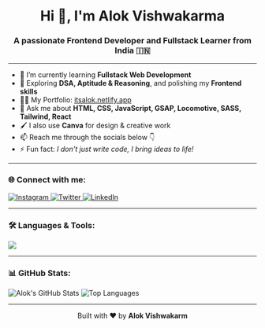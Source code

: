 <h1 align="center">Hi 👋, I'm Alok Vishwakarma</h1>
<h3 align="center">A passionate Frontend Developer and Fullstack Learner from India 🇮🇳</h3>

---

- 🔭 I’m currently learning **Fullstack Web Development**
- 🌱 Exploring **DSA, Aptitude & Reasoning**, and polishing my **Frontend skills**
- 👨‍💻 My Portfolio: [itsalok.netlify.app](https://itsalok.netlify.app)
- 💬 Ask me about **HTML, CSS, JavaScript, GSAP, Locomotive, SASS, Tailwind, React**
- 🖌️ I also use **Canva** for design & creative work
- 📫 Reach me through the socials below 👇
- ⚡ Fun fact: _I don't just write code, I bring ideas to life!_

---

### 🌐 Connect with me:

<p align="left">
  <a href="https://www.instagram.com/_alok_coder/" target="_blank">
    <img src="https://img.shields.io/badge/Instagram-E4405F?style=for-the-badge&logo=instagram&logoColor=white" alt="Instagram"/>
  </a>
  <a href="https://x.com/alok_vihwakarma/status/1906746938688434420" target="_blank">
    <img src="https://img.shields.io/badge/Twitter-1DA1F2?style=for-the-badge&logo=twitter&logoColor=white" alt="Twitter"/>
  </a>
  <a href="https://www.linkedin.com/in/alok-webdev/" target="_blank">
    <img src="https://img.shields.io/badge/LinkedIn-blue?style=for-the-badge&logo=linkedin&logoColor=white" alt="LinkedIn"/>
  </a>
</p>

---

### 🛠️ Languages & Tools:

<img src="https://skillicons.dev/icons?i=html,css,js,sass,tailwind,react,java,gsap,vscode,github,canva" />

---

### 📊 GitHub Stats:

![Alok's GitHub Stats](https://github-readme-stats.vercel.app/api?username=alokishere&show_icons=true&theme=tokyonight)
![Top Languages](https://github-readme-stats.vercel.app/api/top-langs/?username=alokishere&layout=compact&theme=tokyonight)

---

<p align="center">
  Built with ❤️ by <strong>Alok Vishwakarm</strong>
</p>
